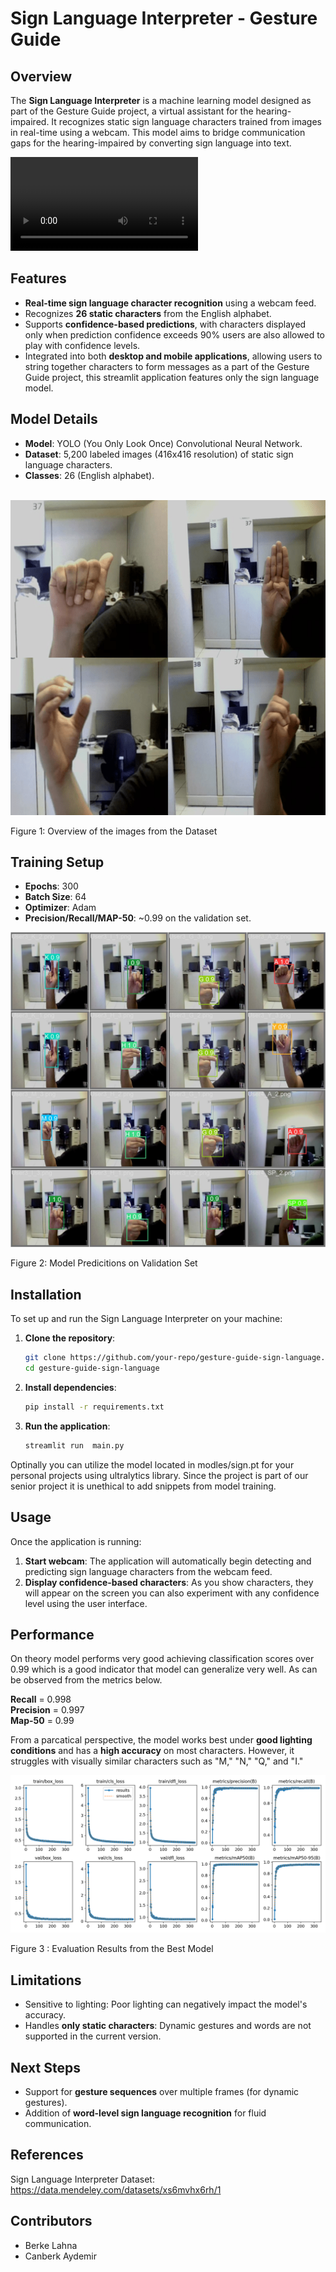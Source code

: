 
# **Sign Language Interpreter - Gesture Guide**

## **Overview**
The **Sign Language Interpreter** is a machine learning model designed as part of the Gesture Guide project, a virtual assistant for the hearing-impaired. It recognizes static sign language characters trained from images in real-time using a webcam. This model aims to bridge communication gaps for the hearing-impaired by converting sign language into text.

<video controls src="images/demo sign.mp4" title="Title"></video>

## **Features**
- **Real-time sign language character recognition** using a webcam feed.
- Recognizes **26 static characters** from the English alphabet.
- Supports **confidence-based predictions**, with characters displayed only when prediction confidence exceeds 90% users are also allowed to play with confidence levels.
- Integrated into both **desktop and mobile applications**, allowing users to string together characters to form messages as a part of the Gesture Guide project, this streamlit application features only the sign language model.

## **Model Details**
- **Model**: YOLO (You Only Look Once) Convolutional Neural Network.
- **Dataset**: 5,200 labeled images (416x416 resolution) of static sign language characters.
- **Classes**: 26 (English alphabet).

\
![alt text](images/sign_language.png)

Figure 1: Overview of the images from the Dataset
  
## **Training Setup**
- **Epochs**: 300
- **Batch Size**: 64
- **Optimizer**: Adam
- **Precision/Recall/MAP-50**: ~0.99 on the validation set.

![alt text](images/val_batch2_pred.jpg)

Figure 2: Model Predicitions on Validation Set

  
## **Installation**
To set up and run the Sign Language Interpreter on your machine:

1. **Clone the repository**:
   ```bash
   git clone https://github.com/your-repo/gesture-guide-sign-language.git
   cd gesture-guide-sign-language
   ```

2. **Install dependencies**:
   ```bash
   pip install -r requirements.txt
   ```

3. **Run the application**:
   ```bash
   streamlit run  main.py
   ```
Optinally you can utilize the model located in modles/sign.pt for your personal projects using ultralytics library. Since the project is part of our senior project it is unethical to add snippets from model training.      


## **Usage**
Once the application is running:
1. **Start webcam**: The application will automatically begin detecting and predicting sign language characters from the webcam feed.
2. **Display confidence-based characters**: As you show characters, they will appear on the screen you can also experiment with any confidence level using the user interface.


## **Performance**
On theory model performs very good achieving classification scores over 0.99 which is a good indicator that model can generalize very well. As can be observed from the metrics below.

**Recall** = 0.998\
**Precision** = 0.997\
**Map-50** = 0.99

From a parcatical perspective, the model works best under **good lighting conditions** and has a **high accuracy** on most characters. However, it struggles with visually similar characters such as "M," "N," "Q," and "I."

![alt text](images/results.png)

Figure 3 : Evaluation Results from the Best Model

## **Limitations**
- Sensitive to lighting: Poor lighting can negatively impact the model's accuracy.
- Handles **only static characters**: Dynamic gestures and words are not supported in the current version.

## **Next Steps**
- Support for **gesture sequences** over multiple frames (for dynamic gestures).
- Addition of **word-level sign language recognition** for fluid communication.

## **References**
Sign Language Interpreter Dataset: https://data.mendeley.com/datasets/xs6mvhx6rh/1


## **Contributors**
- Berke Lahna
- Canberk Aydemir
